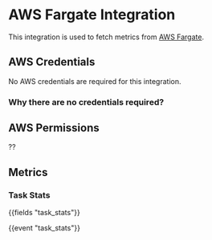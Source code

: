 # AWS Fargate Integration

This integration is used to fetch metrics from [AWS Fargate](https://aws.amazon.com/fargate/).

## AWS Credentials

No AWS credentials are required for this integration.

### Why there are no credentials required?

## AWS Permissions

??

## Metrics

### Task Stats

{{fields "task_stats"}}

{{event "task_stats"}}
